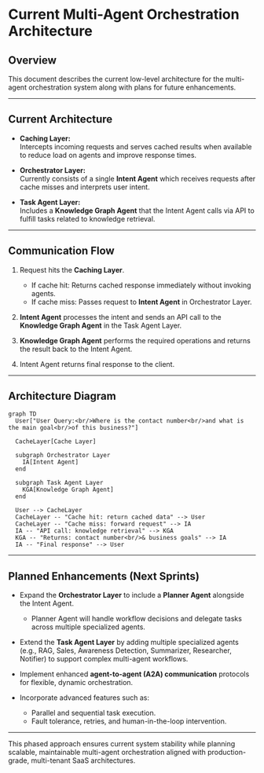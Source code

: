 # Current Multi-Agent Orchestration Architecture

## Overview

This document describes the current low-level architecture for the multi-agent orchestration system along with plans for future enhancements.

---

## Current Architecture

- **Caching Layer:**  
  Intercepts incoming requests and serves cached results when available to reduce load on agents and improve response times.

- **Orchestrator Layer:**  
  Currently consists of a single **Intent Agent** which receives requests after cache misses and interprets user intent.

- **Task Agent Layer:**  
  Includes a **Knowledge Graph Agent** that the Intent Agent calls via API to fulfill tasks related to knowledge retrieval.

---

## Communication Flow

1. Request hits the **Caching Layer**.  
   - If cache hit: Returns cached response immediately without invoking agents.  
   - If cache miss: Passes request to **Intent Agent** in Orchestrator Layer.

2. **Intent Agent** processes the intent and sends an API call to the **Knowledge Graph Agent** in the Task Agent Layer.

3. **Knowledge Graph Agent** performs the required operations and returns the result back to the Intent Agent.

4. Intent Agent returns final response to the client.

---

## Architecture Diagram

```mermaid
graph TD
  User["User Query:<br/>Where is the contact number<br/>and what is the main goal<br/>of this business?"]
  
  CacheLayer[Cache Layer]
  
  subgraph Orchestrator Layer
    IA[Intent Agent]
  end
  
  subgraph Task Agent Layer
    KGA[Knowledge Graph Agent]
  end
  
  User --> CacheLayer
  CacheLayer -- "Cache hit: return cached data" --> User
  CacheLayer -- "Cache miss: forward request" --> IA
  IA -- "API call: knowledge retrieval" --> KGA
  KGA -- "Returns: contact number<br/>& business goals" --> IA
  IA -- "Final response" --> User
```

---

## Planned Enhancements (Next Sprints)

- Expand the **Orchestrator Layer** to include a **Planner Agent** alongside the Intent Agent.  
  - Planner Agent will handle workflow decisions and delegate tasks across multiple specialized agents.

- Extend the **Task Agent Layer** by adding multiple specialized agents (e.g., RAG, Sales, Awareness Detection, Summarizer, Researcher, Notifier) to support complex multi-agent workflows.

- Implement enhanced **agent-to-agent (A2A) communication** protocols for flexible, dynamic orchestration.

- Incorporate advanced features such as:
  - Parallel and sequential task execution.
  - Fault tolerance, retries, and human-in-the-loop intervention.

---

This phased approach ensures current system stability while planning scalable, maintainable multi-agent orchestration aligned with production-grade, multi-tenant SaaS architectures.
